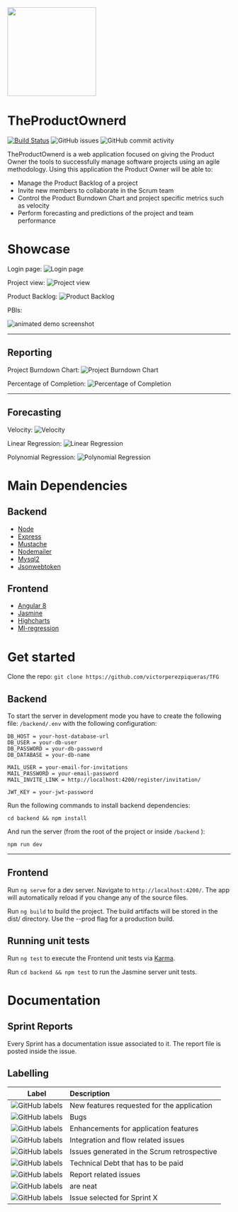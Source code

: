 <img src="readme_images/avatar2.png" style="width:200px;">

# TheProductOwnerd

[![Build Status](https://travis-ci.org/joemccann/dillinger.svg?branch=master)](https://travis-ci.org/github/victorperezpiqueras/TFG)
![GitHub issues](https://img.shields.io/github/issues-raw/victorperezpiqueras/TFG)
![GitHub commit activity](https://img.shields.io/github/commit-activity/w/victorperezpiqueras/TFG)

TheProductOwnerd is a web application focused on giving the Product Owner the tools to successfully manage software projects using an agile methodology. Using this application the Product Owner will be able to:

- Manage the Product Backlog of a project
- Invite new members to collaborate in the Scrum team
- Control the Product Burndown Chart and project specific metrics such as velocity
- Perform forecasting and predictions of the project and team performance

# Showcase

Login page:
![Login page](readme_images/cap1.PNG 'Login page')

Project view:
![Project view](readme_images/cap2.PNG 'Project view')

Product Backlog:
![Product Backlog](readme_images/backlog.PNG 'Product Backlog')

PBIs:

![animated demo screenshot](https://media.giphy.com/media/lr8TftXlHG6HFrlqmW/giphy.gif)

---

## Reporting

Project Burndown Chart:
![Project Burndown Chart](readme_images/pbc.PNG 'Project Burndown Chart')

Percentage of Completion:
![Percentage of Completion](readme_images/poc.PNG 'Percentage of Completion')

---

## Forecasting

Velocity:
![Velocity](readme_images/velocity.PNG 'Velocity')

Linear Regression:
![Linear Regression](readme_images/lr.PNG 'Linear Regression')

Polynomial Regression:
![Polynomial Regression](readme_images/pr.PNG 'Polynomial Regression')

# Main Dependencies

## Backend

- [Node](https://nodejs.org/en/)
- [Express](https://expressjs.com/)
- [Mustache](https://www.npmjs.com/package/mustache)
- [Nodemailer](https://nodemailer.com/about/)
- [Mysql2](https://www.npmjs.com/package/mysql2)
- [Jsonwebtoken](https://www.npmjs.com/package/jsonwebtoken)

## Frontend

- [Angular 8](https://angular.io/)
- [Jasmine](https://jasmine.github.io/setup/nodejs.html)
- [Highcharts](https://www.highcharts.com/)
- [Ml-regression](https://www.npmjs.com/package/ml-regression)

# Get started

Clone the repo: `git clone https://github.com/victorperezpiqueras/TFG`

## Backend

To start the server in development mode you have to create the following file: `/backend/.env` with the following configuration:

```
DB_HOST = your-host-database-url
DB_USER = your-db-user
DB_PASSWORD = your-db-password
DB_DATABASE = your-db-name

MAIL_USER = your-email-for-invitations
MAIL_PASSWORD = your-email-password
MAIL_INVITE_LINK = http://localhost:4200/register/invitation/

JWT_KEY = your-jwt-password
```

Run the following commands to install backend dependencies:

```
cd backend && npm install
```

And run the server (from the root of the project or inside `/backend` ):

```
npm run dev
```

---

## Frontend

Run `ng serve` for a dev server. Navigate to `http://localhost:4200/`. The app will automatically reload if you change any of the source files.

Run `ng build` to build the project. The build artifacts will be stored in the dist/ directory. Use the --prod flag for a production build.

## Running unit tests

Run `ng test` to execute the Frontend unit tests via [Karma](https://karma-runner.github.io).

Run `cd backend && npm test` to run the Jasmine server unit tests.

# Documentation

## Sprint Reports

Every Sprint has a documentation issue associated to it. The report file is posted inside the issue.

## Labelling

| Label                                                                                      | Description                                 |
| ------------------------------------------------------------------------------------------ | :------------------------------------------ |
| ![GitHub labels](https://img.shields.io/github/labels/victorperezpiqueras/TFG/feature)     | New features requested for the application  |
| ![GitHub labels](https://img.shields.io/github/labels/victorperezpiqueras/TFG/defect)      | Bugs                                        |
| ![GitHub labels](https://img.shields.io/github/labels/victorperezpiqueras/TFG/enhancement) | Enhancements for application features       |
| ![GitHub labels](https://img.shields.io/github/labels/victorperezpiqueras/TFG/flow)        | Integration and flow related issues         |
| ![GitHub labels](https://img.shields.io/github/labels/victorperezpiqueras/TFG/retro)       | Issues generated in the Scrum retrospective |
| ![GitHub labels](https://img.shields.io/github/labels/victorperezpiqueras/TFG/debt)        | Technical Debt that has to be paid          |
| ![GitHub labels](https://img.shields.io/github/labels/victorperezpiqueras/TFG/memoria)     | Report related issues                       |
| ![GitHub labels](https://img.shields.io/github/labels/victorperezpiqueras/TFG/Epic)        | are neat                                    |
| ![GitHub labels](https://img.shields.io/github/labels/victorperezpiqueras/TFG/Sprint%201)  | Issue selected for Sprint X                 |
